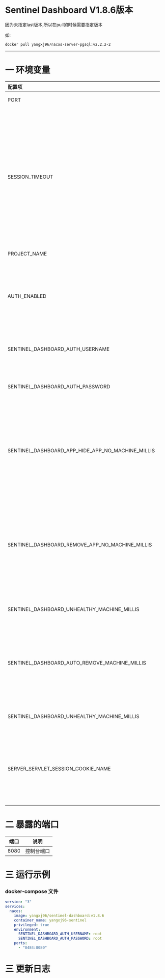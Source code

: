 # Sentinel Dashboard V1.8.6版本

因为未指定last版本,所以在pull的时候需要指定版本

如:

```shell
docker pull yangxj96/nacos-server-pgsql:v2.2.2-2
```

---

# 一 环境变量

| 配置项                                               | 类型      | 默认值                       | 最小值    | 描述                                                                          |               
|:--------------------------------------------------|:--------|:--------------------------|:-------|:----------------------------------------------------------------------------|
| PORT                                              | Integer | 8080                      | -      | 控制面板端口                                                                      |
| SESSION_TIMEOUT                                   | Integer | 7200                      | -      | 用于指定 Spring Boot 服务端 session 的过期时间，如 7200 表示 7200 秒；60m 表示 60 分钟，默认为 30 分钟; |
| PROJECT_NAME                                      | String  | sentinel-dashboard        | -      | 自注册名称                                                                       |
| AUTH_ENABLED                                      | boolean | true                      | -      | 是否开启登录鉴权，仅用于日常测试，生产上不建议关闭                                                   |
| SENTINEL_DASHBOARD_AUTH_USERNAME                  | String  | sentinel                  | -      | 登录控制台的用户名,默认为 sentinel                                                      |
| SENTINEL_DASHBOARD_AUTH_PASSWORD                  | String  | sentinel                  | -      | 登录控制台的密码,默认为 sentinel                                                       |
| SENTINEL_DASHBOARD_APP_HIDE_APP_NO_MACHINE_MILLIS | Integer | 0                         | 60000  | 是否隐藏无健康节点的应用，距离最近一次主机心跳时间的毫秒数，默认关闭                                          |
| SENTINEL_DASHBOARD_REMOVE_APP_NO_MACHINE_MILLIS   | Integer | 0                         | 120000 | 是否自动删除无健康节点的应用，距离最近一次其下节点的心跳时间毫秒数，默认关闭                                      |
| SENTINEL_DASHBOARD_UNHEALTHY_MACHINE_MILLIS	      | Integer | 60000                     | 30000  | 主机失联判定，不可关闭                                                                 |
| SENTINEL_DASHBOARD_AUTO_REMOVE_MACHINE_MILLIS     | Integer | 0                         | 300000 | 距离最近心跳时间超过指定时间是否自动删除失联节点，默认关闭                                               |
| SENTINEL_DASHBOARD_UNHEALTHY_MACHINE_MILLIS       | Integer | 60000                     | 30000  | 主机失联判定，不可关闭                                                                 |
| SERVER_SERVLET_SESSION_COOKIE_NAME                | String  | sentinel_dashboard_cookie | -      | 控制台应用的cookie名称，可单独设置避免同一域名下cookie名冲突                                        |

# 二 暴露的端口

|  端口  |  说明   |
|:----:|:-----:|
| 8080 | 控制台端口 |

# 三 运行示例

### docker-compose 文件



```yaml
version: "3"
services:
  nacos:
    image: yangxj96/sentinel-dashboard:v1.8.6
    container_name: yangxj96-sentinel
    privileged: true
    environment:
      SENTINEL_DASHBOARD_AUTH_USERNAME: root
      SENTINEL_DASHBOARD_AUTH_PASSWORD: root
    ports: 
      - "8484:8080"
```

# 三 更新日志

